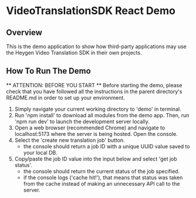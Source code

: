 # VideoTranslationSDK React Demo

## Overview

This is the demo application to show how third-party applications may use the Heygen Video Translation SDK in their own projects.

## How To Run The Demo

** ATTENTION: BEFORE YOU START **
Before starting the demo, please check that you have followed all the instructions in the parent directory's README.md in order to set up your environment.

1. Simply navigate your current working directory to 'demo' in terminal.
2. Run 'npm install' to download all modules from the demo app. Then, run 'npm run dev' to launch the development server locally.
3. Open a web browser (recommended Chrome) and navigate to localhost:5173 where the server is being hosted. Open the console.
4. Select the 'create new translation job' button.
    - the console should return a job ID with a unique UUID value saved to your local DB.
5. Copy/paste the job ID value into the input below and select 'get job status'.
    - the console should return the current status of the job specified.
    - if the console logs ('cache hit!'), that means that status was taken from the cache instead of making an unnecessary API call to the server.
